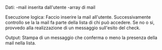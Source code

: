Dati:
-mail inserita dall'utente
-array di mail

Esecuzione logica:
Faccio inserire la mail all'utente. 
Successivamente controllo se la la mail fa parte della lista di chi può accedere.
Se no o si, provvedo alla realizzazione di un messaggio sull'esito del check.

Output: 
Stampa di un messaggio che conferma o meno la presenza della mail nella lista.